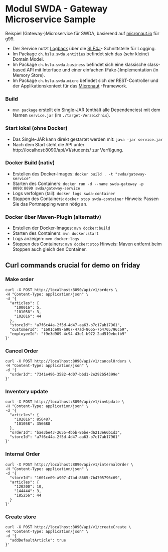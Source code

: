# Modul SWDA - Gateway Microservice Sample
Beispiel (Gateway-)Microservice für SWDA, basierend auf [micronaut.io](https://micronaut.io/) für g99.
* Der Service nutzt [Logback](http://logback.qos.ch/) über die [SLF4J](http://www.slf4j.org/)-
  Schnittstelle für Logging.
* Im Package `ch.hslu.swda.entities` befindet sich das (sehr kleine) Domain Model.
* Im Package `ch.hslu.swda.business` befindet sich eine klassische class-based API
  mit Interface und einer einfachen (Fake-)Implementation (in Memory Store).
* Im Package `ch.hslu.swda.micro` befindet sich der REST-Controller und der 
  Applikationskontext für das [Micronaut](https://micronaut.io/) -Framework.

### Build
* `mvn package` erstellt ein Single-JAR (enthält alle Dependencies) mit dem Namen
`service.jar` (im `./target-Verzeichnis`). 

### Start lokal (ohne Docker)
* Das Single-JAR kann direkt gestartet werden mit: `java -jar service.jar`
* Nach dem Start steht die API unter http://localhost:8090/api/v1/students/ 
  zur Verfügung.

### Docker Build (nativ)
* Erstellen des Docker-Images: `docker build . -t "swda/gateway-service"`
* Starten des Containers: `docker run -d --name swda-gateway -p 8090:8090 swda/gateway-service`
* Logs verfolgen (tail): `docker logs swda-container`
* Stoppen des Containers: `docker stop swda-container`
Hinweis: Passen Sie das Portmapping wenn nötig an.

### Docker über Maven-Plugin (alternativ)
* Erstellen der Docker-Images: `mvn docker:build`
* Starten des Containers: `mvn docker:start`
* Logs anzeigen: `mvn docker:logs`
* Stoppen des Containers: `mvn docker:stop`
Hinweis: Maven entfernt beim Stoppen auch gleich den Container.


## Curl commands crucial for demo on friday

### Make order

```shell
curl -X POST http://localhost:8090/api/v1/orders \
-H "Content-Type: application/json" \
-d '{
  "articles": {
    "100016": 5,
    "101058": 3,
    "102016": 44
  },
  "storeId": "a7f6c44a-2f5d-4d47-aa63-b7c17ab17961",
  "customerId": "1601ce09-a907-47ad-8665-7b4705796c69",
  "employeeId": "f9e3d909-4c94-43e1-b972-2ad519ebcfb9"
}'
```

### Cancel Order

```shell
curl -X POST http://localhost:8090/api/v1/cancelOrders \
-H "Content-Type: application/json" \
-d '{
  "orderId": "7341e496-3582-4d07-bbd1-2e292b54399e"
}'
```

### Inventory update

```shell
curl -X POST http://localhost:8090/api/v1/invUpdate \
-H "Content-Type: application/json" \
-d '{
  "articles": {
    "102016": 856487,
    "101058": 356688
  },
  "orderId": "bae3be43-2655-4bbb-86be-d6213e66b1d3",
  "storeId": "a7f6c44a-2f5d-4d47-aa63-b7c17ab17961"
}'
```

### Internal Order

```shell
curl -X POST http://localhost:8090/api/v1/internalOrder \
-H "Content-Type: application/json" \
-d '{
  "storeId": "1601ce09-a907-47ad-8665-7b4705796c69",
  "articles": {
    "120200": 10,
    "144444": 3,
    "185256": 44
  }
}'
```

### Create store

```shell
curl -X POST http://localhost:8090/api/v1/createCreate \
-H "Content-Type: application/json" \
-d '{
  "addDefaultArticle": true
}'
```

